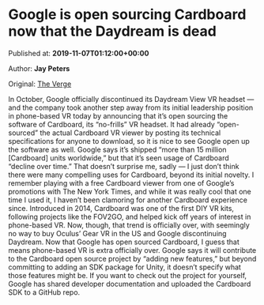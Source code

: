 
# Google is open sourcing Cardboard now that the Daydream is dead

Published at: **2019-11-07T01:12:00+00:00**

Author: **Jay Peters**

Original: [The Verge](https://www.theverge.com/2019/11/6/20952495/google-cardboard-open-source-phone-based-vr-daydream)

In October, Google officially discontinued its Daydream View VR headset — and the company took another step away from its initial leadership position in phone-based VR today by announcing that it’s open sourcing the software of Cardboard, its “no-frills” VR headset. It had already “open-sourced” the actual Cardboard VR viewer by posting its technical specifications for anyone to download, so it is nice to see Google open up the software as well.
Google says it’s shipped “more than 15 million [Cardboard] units worldwide,” but that it’s seen usage of Cardboard “decline over time.” That doesn’t surprise me, sadly — I just don’t think there were many compelling uses for Cardboard, beyond its initial novelty. I remember playing with a free Cardboard viewer from one of Google’s promotions with The New York Times, and while it was really cool that one time I used it, I haven’t been clamoring for another Cardboard experience since.
Introduced in 2014, Cardboard was one of the first DIY VR kits, following projects like the FOV2GO, and helped kick off years of interest in phone-based VR. Now, though, that trend is officially over, with seemingly no way to buy Oculus’ Gear VR in the US and Google discontinuing Daydream. Now that Google has open sourced Cardboard, I guess that means phone-based VR is extra officially over.
Google says it will contribute to the Cardboard open source project by “adding new features,” but beyond committing to adding an SDK package for Unity, it doesn’t specify what those features might be. If you want to check out the project for yourself, Google has shared developer documentation and uploaded the Cardboard SDK to a GitHub repo.
